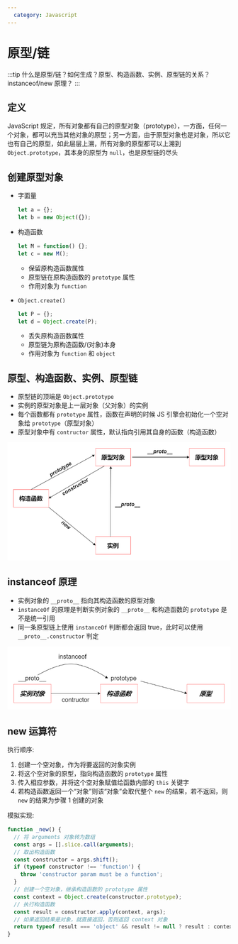 ```yaml
---
  category: Javascript
---
```


# 原型/链

:::tip
什么是原型/链？如何生成？原型、构造函数、实例、原型链的关系？instanceof/new 原理？
:::

## 定义

JavaScript 规定，所有对象都有自己的原型对象（prototype），一方面，任何一个对象，都可以充当其他对象的原型；另一方面，由于原型对象也是对象，所以它也有自己的原型，如此层层上溯，所有对象的原型都可以上溯到 `Object.prototype`，其本身的原型为 `null`，也是原型链的尽头

## 创建原型对象

- 字面量

  ```javascript
  let a = {};
  let b = new Object({});
  ```

- 构造函数

  ```javascript
  let M = function() {};
  let c = new M();
  ```

  - 保留原构造函数属性
  - 原型链在原构造函数的 `prototype` 属性
  - 作用对象为 `function`
- `Object.create()`

  ```javascript
  let P = {};
  let d = Object.create(P);
  ```

  - 丢失原构造函数属性
  - 原型链为原构造函数/(对象)本身
  - 作用对象为 `function` 和 `object`

## 原型、构造函数、实例、原型链

- 原型链的顶端是 `Object.prototype`
- 实例的原型对象是上一层对象（父对象）的实例
- 每个函数都有 `prototype` 属性，函数在声明的时候 JS 引擎会初始化一个空对象给 `prototype`（原型对象）
- 原型对象中有 `contructor` 属性，默认指向引用其自身的函数（构造函数）

![prototype_1](/assets/image/basic/prototype_1.png '原型、构造函数、实例、原型链的关系')

## instanceof 原理

- 实例对象的 `__proto__` 指向其构造函数的原型对象
- `instanceOf` 的原理是判断实例对象的 `__proto__` 和构造函数的 `prototype` 是不是统一引用
- 同一条原型链上使用 `instanceOf` 判断都会返回 true，此时可以使用 `__proto__.constructor` 判定

![prototype_2](/assets/image/basic/prototype_2.png 'instanceof 原理')

## new 运算符

执行顺序:

1. 创建一个空对象，作为将要返回的对象实例
2. 将这个空对象的原型，指向构造函数的 `prototype` 属性
3. 传入相应参数，并将这个空对象赋值给函数内部的 `this` 关键字
4. 若构造函数返回一个“对象”则该“对象”会取代整个 `new` 的结果，若不返回，则 `new` 的结果为步骤 1 创建的对象

模拟实现:

```javascript
function _new() {
  // 将 arguments 对象转为数组
  const args = [].slice.call(arguments);
  // 取出构造函数
  const constructor = args.shift();
  if (typeof constructor !== 'function') {
    throw 'constructor param must be a function';
  }
  // 创建一个空对象，继承构造函数的 prototype 属性
  const context = Object.create(constructor.prototype);
  // 执行构造函数
  const result = constructor.apply(context, args);
  // 如果返回结果是对象，就直接返回，否则返回 context 对象
  return typeof result === 'object' && result != null ? result : context;
}
```
